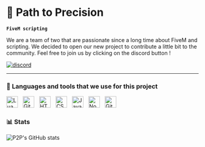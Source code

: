 # 🎯​ Path to Precision

**`FiveM scripting`**

We are a team of two that are passionate since a long time about FiveM and scripting. We decided to open our new project to contribute a little bit to the community. Feel free to join us by clicking on the discord button !

   <p align="left">
      <a href="https://discord.gg/5K5CHmVnUb">
         <img alt="discord" title="Join our discord !" src="https://img.shields.io/badge/Discord-blue?style=flat&logo=discord&logoColor=white"/></a> 
   </p>

---

### 🧰 Languages and tools that we use for this project

<img align="left" alt="Lua" width="30px" style="padding-right:10px;" src="https://cdn.jsdelivr.net/gh/devicons/devicon/icons/lua/lua-original.svg"/>
<img align="left" alt="Git" width="30px" style="padding-right:10px;" src="https://cdn.jsdelivr.net/gh/devicons/devicon/icons/git/git-original.svg"/>
<img align="left" alt="HTML" width="30px" style="padding-right:10px;" src="https://cdn.jsdelivr.net/gh/devicons/devicon/icons/html5/html5-plain.svg"/>
<img align="left" alt="CSS" width="30px" style="padding-right:10px;" src="https://cdn.jsdelivr.net/gh/devicons/devicon/icons/css3/css3-plain.svg"/>
<img align="left" alt="JavaScript" width="30px" style="padding-right:10px;" src="https://cdn.jsdelivr.net/gh/devicons/devicon/icons/javascript/javascript-plain.svg"/>
<img align="left" alt="NodeJS" width="30px" style="padding-right:10px;" src="https://cdn.jsdelivr.net/gh/devicons/devicon/icons/nodejs/nodejs-original.svg"/>
<img align="left" alt="GitHub" width="30px" style="padding-right:10px;" src="https://cdn.jsdelivr.net/gh/devicons/devicon/icons/github/github-original.svg"/>
<br/>

#

### 📊 Stats

![P2P's GitHub stats](https://github-readme-stats.vercel.app/api?username=Path-to-Precision&show_icons=true&theme=gruvbox)
